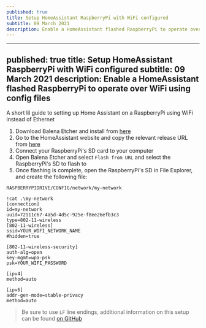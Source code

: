 ```yaml
---
published: true
title: Setup HomeAssistant RaspberryPi with WiFi configured
subtitle: 09 March 2021
description: Enable a HomeAssistant flashed RaspberryPi to operate over WiFi using config files
---
```


---
published: true
title: Setup HomeAssistant RaspberryPi with WiFi configured
subtitle: 09 March 2021
description: Enable a HomeAssistant flashed RaspberryPi to operate over WiFi using config files
---

A short lil guide to setting up Home Assistant on a RaspberryPi using WiFi instead of Ethernet

1. Download Balena Etcher and install from [here](https://www.balena.io/etcher/)
2. Go to the HomeAssistant website and copy the relevant release URL from [here](https://github.com/home-assistant/operating-system/releases/download/5.12/hassos_rpi3-64-5.12.img.xz)
3. Connect your RaspberryPi's SD card to your computer
4. Open Balena Etcher and select `Flash from URL` and select the RaspberryPi's SD to flash to
5. Once flashing is complete, open the RaspberryPi's SD in File Explorer, and create the following file:

`RASPBERRYPIDRIVE/CONFIG/network/my-network`

```
!cat .\my-network
[connection]
id=my-network
uuid=72111c67-4a5d-4d5c-925e-f8ee26efb3c3
type=802-11-wireless
[802-11-wireless]
ssid=YOUR_WIFI_NETWORK_NAME
#hidden=true

[802-11-wireless-security]
auth-alg=open
key-mgmt=wpa-psk
psk=YOUR_WIFI_PASSWORD

[ipv4]
method=auto

[ipv6]
addr-gen-mode=stable-privacy
method=auto
```

> Be sure to use `LF` line endings, additional information on this setup can be found [on GitHub](https://github.com/home-assistant/operating-system/blob/dev/Documentation/network.md)
